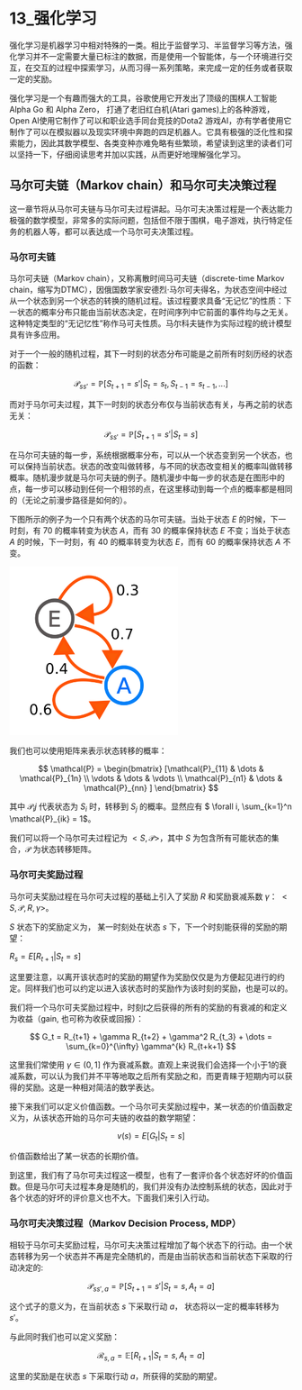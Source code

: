 # 13_强化学习

强化学习是机器学习中相对特殊的一类。相比于监督学习、半监督学习等方法，强化学习并不一定需要大量已标注的数据，而是使用一个智能体，与一个环境进行交互，在交互的过程中探索学习，从而习得一系列策略，来完成一定的任务或者获取一定的奖励。

强化学习是一个有趣而强大的工具，谷歌使用它开发出了顶级的围棋人工智能 Alpha Go 和 Alpha Zero， 打通了老旧红白机(Atari games)上的各种游戏，Open AI使用它制作了可以和职业选手同台竞技的Dota2 游戏AI，亦有学者使用它制作了可以在模拟器以及现实环境中奔跑的四足机器人。它具有极强的泛化性和探索能力，因此其数学模型、各类变种亦难免略有些繁琐，希望读到这里的读者们可以坚持一下，仔细阅读思考并加以实践，从而更好地理解强化学习。

## 马尔可夫链（Markov chain）和马尔可夫决策过程

这一章节将从马尔可夫链与马尔可夫过程讲起。马尔可夫决策过程是一个表达能力极强的数学模型，非常多的实际问题，包括但不限于围棋，电子游戏，执行特定任务的机器人等，都可以表达成一个马尔可夫决策过程。

### 马尔可夫链

马尔可夫链（Markov chain），又称离散时间马可夫链（discrete-time Markov chain，缩写为DTMC），因俄国数学家安德烈·马尔可夫得名，为状态空间中经过从一个状态到另一个状态的转换的随机过程。该过程要求具备“无记忆”的性质：下一状态的概率分布只能由当前状态决定，在时间序列中它前面的事件均与之无关。这种特定类型的“无记忆性”称作马可夫性质。马尔科夫链作为实际过程的统计模型具有许多应用。

对于一个一般的随机过程，其下一时刻的状态分布可能是之前所有时刻历经的状态的函数：

$$
\mathcal{P}_{ss'} = \mathbb{P} [ S_{t+1} = s' | S_t = s_t , S_{t-1} = s_{t-1}, ...]
$$

而对于马尔可夫过程，其下一时刻的状态分布仅与当前状态有关，与再之前的状态无关：

$$
\mathcal{P}_{ss'} = \mathbb{P} [ S_{t+1} = s' | S_t = s]
$$

在马尔可夫链的每一步，系统根据概率分布，可以从一个状态变到另一个状态，也可以保持当前状态。状态的改变叫做转移，与不同的状态改变相关的概率叫做转移概率。随机漫步就是马尔可夫链的例子。随机漫步中每一步的状态是在图形中的点，每一步可以移动到任何一个相邻的点，在这里移动到每一个点的概率都是相同的（无论之前漫步路径是如何的）。

下图所示的例子为一个只有两个状态的马尔可夫链。当处于状态 $E$ 的时候，下一时刻，有 $70%$ 的概率转变为状态 $A$，而有 $30%$ 的概率保持状态 $E$ 不变；当处于状态 $A$ 的时候，下一时刻，有 $40%$ 的概率转变为状态 $E$，而有 $60%$ 的概率保持状态 $A$ 不变。

<img src="ml/markov.png" width="300" style="background: white"/>

我们也可以使用矩阵来表示状态转移的概率：

$$
\mathcal{P} = \begin{bmatrix} [\mathcal{P}_{11} & \dots & \mathcal{P}_{1n} \\ \vdots & \dots & \vdots \\ \mathcal{P}_{n1} & \dots & \mathcal{P}_{nn} ] \end{bmatrix}
$$

其中 $\mathcal{P}_ij$ 代表状态为 $S_i$ 时，转移到 $S_j$ 的概率。显然应有 $ \forall i,  \sum_{k=1}^n \mathcal{P}_{ik} = 1$。

我们可以将一个马尔可夫过程记为 $<S, \mathcal{P}>$，其中 $S$ 为包含所有可能状态的集合，$\mathcal{P}$ 为状态转移矩阵。
 
### 马尔可夫奖励过程

马尔可夫奖励过程在马尔可夫过程的基础上引入了奖励 $R$ 和奖励衰减系数 $\gamma$： $<S, \mathcal{P}, R, \gamma>$。

$S$ 状态下的奖励定义为， 某一时刻处在状态 $s$ 下，下一个时刻能获得的奖励的期望：

$R_s = E[R_{t+1} | S_t = s]$

这里要注意，以离开该状态时的奖励的期望作为奖励仅仅是为方便起见进行的约定。同样我们也可以约定以进入该状态时的奖励作为该时刻的奖励，也是可以的。

我们将一个马尔可夫奖励过程中，时刻$t$之后获得的所有的奖励的有衰减的和定义为收益（gain, 也可称为收获或回报）：

$$
G_t = R_{t+1} + \gamma R_{t+2} + \gamma^2 R_{t_3} + \dots = \sum_{k=0}^{\infty} \gamma^{k} R_{t+k+1}
$$

这里我们常使用 $\gamma \in (0, 1]$ 作为衰减系数。直观上来说我们会选择一个小于$1$的衰减系数，可以认为我们并不平等地取之后所有奖励之和，而更青睐于短期内可以获得的奖励。这是一种相对简洁的数学表达。

接下来我们可以定义价值函数。一个马尔可夫奖励过程中，某一状态的价值函数定义为，从该状态开始的马尔可夫链的收益的数学期望：

$$
v(s) = E[G_t | S_t = s]
$$

价值函数给出了某一状态的长期价值。

到这里，我们有了马尔可夫过程这一模型，也有了一套评价各个状态好坏的价值函数。但是马尔可夫过程本身是随机的，我们并没有办法控制系统的状态，因此对于各个状态的好坏的评价意义也不大。下面我们来引入行动。

### 马尔可夫决策过程（Markov Decision Process, MDP）

相较于马尔可夫奖励过程，马尔可夫决策过程增加了每个状态下的行动。由一个状态转移为另一个状态并不再是完全随机的，而是由当前状态和当前状态下采取的行动决定的:

$$
\mathcal{P}_{ss', a} = \mathbb{P} [ S_{t+1} = s' | S_t = s , A_t = a]
$$

这个式子的意义为，在当前状态 $s$ 下采取行动 $a$， 状态将以一定的概率转移为 $s'$。

与此同时我们也可以定义奖励：

$$
\mathcal{R}_{s, a} = \mathbb{E} [ R_{t+1} | S_t = s , A_t = a]
$$

这里的奖励是在状态 $s$ 下采取行动 $a$，所获得的奖励的期望。

